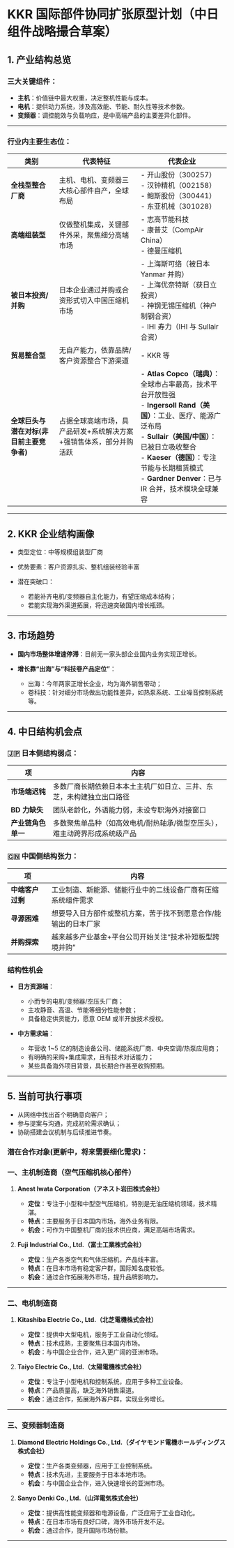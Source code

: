 # KKR 国际部件协同扩张原型计划（中日组件战略撮合草案）

## 1. 产业结构总览

### 三大关键组件：

- **主机**：价值链中最大权重，决定整机性能与成本。
- **电机**：提供动力系统，涉及高效能、节能、耐久性等技术参数。
- **变频器**：调控能效与负载响应，是中高端产品的主要差异化部件。

---

### 行业内主要生态位：

| 类别                                     | 代表特征                                                           | 代表企业                                                                                                                                                                                                                                                                      |
| ---------------------------------------- | ------------------------------------------------------------------ | ----------------------------------------------------------------------------------------------------------------------------------------------------------------------------------------------------------------------------------------------------------------------------- |
| **全栈型整合厂商**                       | 主机、电机、变频器三大核心部件自产，全球布局                       | - 开山股份（300257） <br>- 汉钟精机（002158）<br>- 鲍斯股份（300441）<br>- 东亚机械（301028）                                                                                                                                                                                 |
| **高端组装型**                           | 仅做整机集成，关键部件外采，聚焦细分高端市场                       | - 志高节能科技 <br>- 康普艾（CompAir China）<br>- 德曼压缩机                                                                                                                                                                                                                  |
| **被日本投资/并购**                      | 日本企业通过并购或合资形式切入中国压缩机市场                       | - 上海斯可络（被日本 Yanmar 并购）<br>- 上海优奈特斯（获日立投资）<br>- 神钢无锡压缩机（神户制钢合资）<br>- IHI 寿力（IHI 与 Sullair 合资）                                                                                                                                   |
| **贸易整合型**                           | 无自产能力，依靠品牌/客户资源整合下游渠道                          | - KKR 等                                                                                                                                                                                                                                                                      |
| **全球巨头与潜在对标(非目前主要竞争者)** | 占据全球高端市场，具产品研发+系统解决方案+强销售体系，部分并购活跃 | - **Atlas Copco（瑞典）**：全球市占率最高，技术平台开放性强<br>- **Ingersoll Rand（美国）**：工业、医疗、能源广泛布局<br>- **Sullair（美国/中国）**：已被日立吸收整合<br>- **Kaeser（德国）**：专注节能与长期租赁模式<br>- **Gardner Denver**：已与 IR 合并，技术模块全球兼容 |

---

## 2. KKR 企业结构画像

- 类型定位：中等规模组装型厂商
- 优势要素：客户资源扎实、整机组装经验丰富
- 潜在突破口：

  - 若能补齐电机/变频器自主化能力，有望压缩成本结构；
  - 若能实现海外渠道拓展，将迅速突破国内增长瓶颈。

---

## 3. 市场趋势

- **国内市场整体增速停滞**：目前无一家头部企业国内业务实现正增长。
- **增长靠“出海”与“科技卷产品定位”**：

  - 出海：今年两家正增长企业，均为海外销售带动；
  - 卷科技：针对细分市场做出功能性差异，如热泵系统、工业噪音控制系统等。

---

## 4. 中日结构机会点

### 🇯🇵 日本侧结构弱点：

| 项                 | 内容                                                                       |
| ------------------ | -------------------------------------------------------------------------- |
| **市场端迟钝**     | 多数厂商长期依赖日本本土主机厂如日立、三井、东芝，未构建独立出口路径       |
| **BD 力缺失**      | 团队老龄化，外语能力弱，未设专职海外对接窗口                               |
| **产业链角色单一** | 多数聚焦单品种（如高效电机/耐热轴承/微型空压头），难主动跨界形成系统级产品 |

### 🇨🇳 中国侧结构张力：

| 项               | 内容                                                            |
| ---------------- | --------------------------------------------------------------- |
| **中端客户过剩** | 工业制造、新能源、储能行业中的二线设备厂商有压缩系统组件需求    |
| **寻源困难**     | 想要导入日方部件或整机方案，苦于找不到愿意合作/能输出的日本厂家 |
| **并购探索**     | 越来越多产业基金+平台公司开始关注“技术补短板型跨境并购”         |

### 结构性机会

- **日方资源端**：

  - 小而专的电机/变频器/空压头厂商；
  - 主攻静音、高温、节能等细分性能参数；
  - 具备稳定供货能力，愿意 OEM 或半开放技术授权。

- **中方需求端**：

  - 年营收 1\~5 亿的制造设备公司、储能系统厂商、中央空调/热泵应用商；
  - 有明确的采购+集成需求，且有技术对话能力；
  - 某些具备海外项目背景，具长期合作甚至收购预期。

---

## 5. 当前可执行事项

- 从网络中找出首个明确意向客户；
- 参与提案与沟通，完成初轮需求确认；
- 协助搭建会议机制与后续推进节奏。

### 潜在合作对象(更新中，将来需要细化需求)：

### 一、主机制造商（空气压缩机核心部件）

1. **Anest Iwata Corporation（アネスト岩田株式会社）**

   - **定位**：专注于小型和中型空气压缩机，特别是无油压缩机领域，技术精湛。
   - **特点**：主要服务于日本国内市场，海外业务有限。
   - **机会**：可作为中国整机厂商的技术供应商，满足高端市场需求。&#x20;

2. **Fuji Industrial Co., Ltd.（富士工業株式会社）**

   - **定位**：生产各类空气和气体压缩机，产品线丰富。
   - **特点**：在日本市场有稳定客户群，国际知名度较低。
   - **机会**：通过合作拓展海外市场，提升品牌影响力。&#x20;

---

### 二、电机制造商

1. **Kitashiba Electric Co., Ltd.（北芝電機株式会社）**

   - **定位**：提供中大型电机，服务于工业自动化领域。
   - **特点**：技术成熟，主要聚焦日本国内市场。
   - **机会**：与中国企业合作，进入更广阔的亚洲市场。&#x20;

2. **Taiyo Electric Co., Ltd.（太陽電機株式会社）**

   - **定位**：专注于小型电机和控制系统，应用于多种工业设备。
   - **特点**：产品质量高，缺乏海外销售渠道。
   - **机会**：通过合作，拓展海外客户群，实现业务增长。&#x20;

---

### 三、变频器制造商

1. **Diamond Electric Holdings Co., Ltd.（ダイヤモンド電機ホールディングス株式会社）**

   - **定位**：生产各类变频器，应用于工业控制系统。
   - **特点**：技术先进，主要服务于日本本地市场。
   - **机会**：与中国企业合作，进入快速增长的亚洲市场。&#x20;

2. **Sanyo Denki Co., Ltd.（山洋電気株式会社）**

   - **定位**：提供高性能变频器和电源设备，广泛应用于工业自动化。
   - **特点**：在日本市场有良好口碑，海外市场开发不足。
   - **机会**：通过合作，提升国际市场份额。&#x20;

---

